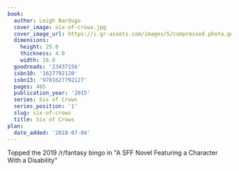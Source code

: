 ```yaml
---
book:
  author: Leigh Bardugo
  cover_image: six-of-crows.jpg
  cover_image_url: https://i.gr-assets.com/images/S/compressed.photo.goodreads.com/books/1459349344l/23437156._SX98_.jpg
  dimensions:
    height: 25.0
    thickness: 4.0
    width: 16.0
  goodreads: '23437156'
  isbn10: '1627792120'
  isbn13: '9781627792127'
  pages: 465
  publication_year: '2015'
  series: Six of Crows
  series_position: '1'
  slug: six-of-crows
  title: Six of Crows
plan:
  date_added: '2018-07-04'
---
```


Topped the 2019 /r/fantasy bingo in "A SFF Novel Featuring a Character With a Disability"
